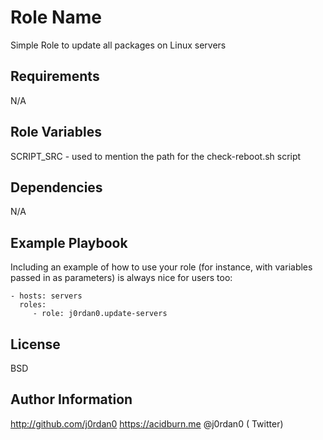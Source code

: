 Role Name
=========

Simple Role to update all packages on Linux servers

Requirements
------------

N/A

Role Variables
--------------

SCRIPT_SRC - used to mention the path for the check-reboot.sh script

Dependencies
------------

N/A

Example Playbook
----------------

Including an example of how to use your role (for instance, with variables passed in as parameters) is always nice for users too:

    - hosts: servers
      roles:
         - role: j0rdan0.update-servers

License
-------

BSD

Author Information
------------------

http://github.com/j0rdan0
https://acidburn.me
@j0rdan0 ( Twitter)
